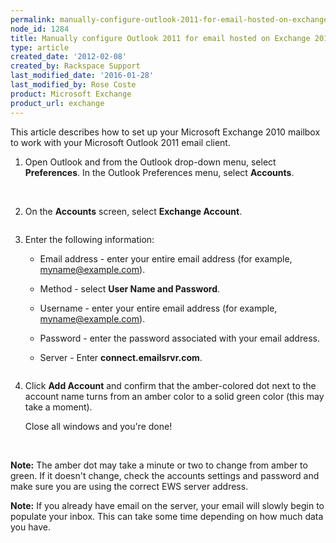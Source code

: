 ```yaml
---
permalink: manually-configure-outlook-2011-for-email-hosted-on-exchange-2010/
node_id: 1284
title: Manually configure Outlook 2011 for email hosted on Exchange 2010
type: article
created_date: '2012-02-08'
created_by: Rackspace Support
last_modified_date: '2016-01-28'
last_modified_by: Rose Coste
product: Microsoft Exchange
product_url: exchange
---
```


This article describes how to set up your
Microsoft Exchange 2010 mailbox
to work with your
Microsoft Outlook 2011 email client.

1. Open Outlook and from the Outlook drop-down menu, select
   **Preferences**. In the Outlook Preferences menu, select **Accounts**.

   <img src="{% asset_path exchange/manually-configure-outlook-2011-for-email-hosted-on-exchange-2010/(E&A)Outlook2011IMAP.png %}" alt="" />
   <img src="{% asset_path exchange/manually-configure-outlook-2011-for-email-hosted-on-exchange-2010/(E&A)Outlook2011IMAP2.png %}" alt="" />

2. On the **Accounts** screen, select **Exchange Account**.

   <img src="{% asset_path exchange/manually-configure-outlook-2011-for-email-hosted-on-exchange-2010/(E&A)Outlook2011Exchange.png %}" alt="" />

3. Enter the following information:

   - Email address - enter your entire email address
     (for example, myname@example.com).

   - Method - select **User Name and Password**.

   - Username - enter your entire email address
     (for example, myname@example.com).

   - Password - enter the password associated with your email address.

   - Server - Enter **connect.emailsrvr.com**.

    <img src="{% asset_path exchange/manually-configure-outlook-2011-for-email-hosted-on-exchange-2010/Outlook2011WithExchange2010.png %}" alt="" />

4. Click **Add Account** and confirm that the amber-colored dot
   next to the account name turns from an amber color to a solid green color
   (this may take a moment).

   Close all windows and you're done!

   <img src="{% asset_path exchange/manually-configure-outlook-2011-for-email-hosted-on-exchange-2010/(E&A)Outlook2011Exchange4.png %}" alt="" />
   <img src="{% asset_path exchange/manually-configure-outlook-2011-for-email-hosted-on-exchange-2010/(E&A)Outlook2011Exchange3.png %}" alt="" />

**Note:** The amber dot may take a minute or two to change from amber to
green. If it doesn't change, check the accounts settings and password and make
sure you are using the correct EWS server address.

**Note:** If you already
have email on the server, your email will slowly begin to populate your
inbox. This can take some time depending on how much data you have.
